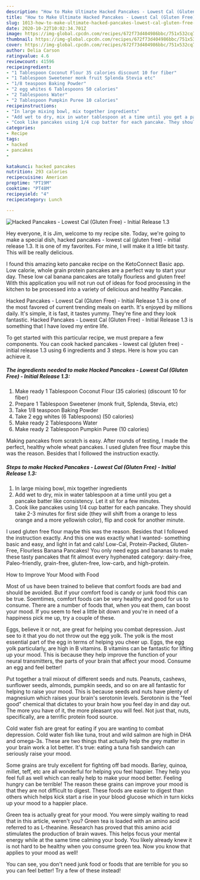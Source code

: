 ```yaml
---
description: "How to Make Ultimate Hacked Pancakes - Lowest Cal (Gluten Free) - Initial Release 1.3"
title: "How to Make Ultimate Hacked Pancakes - Lowest Cal (Gluten Free) - Initial Release 1.3"
slug: 1013-how-to-make-ultimate-hacked-pancakes-lowest-cal-gluten-free-initial-release-13
date: 2020-10-22T10:02:34.701Z
image: https://img-global.cpcdn.com/recipes/672f73d404986bbc/751x532cq70/hacked-pancakes-lowest-cal-gluten-free-initial-release-13-recipe-main-photo.jpg
thumbnail: https://img-global.cpcdn.com/recipes/672f73d404986bbc/751x532cq70/hacked-pancakes-lowest-cal-gluten-free-initial-release-13-recipe-main-photo.jpg
cover: https://img-global.cpcdn.com/recipes/672f73d404986bbc/751x532cq70/hacked-pancakes-lowest-cal-gluten-free-initial-release-13-recipe-main-photo.jpg
author: Delia Carson
ratingvalue: 4.6
reviewcount: 41596
recipeingredient:
- "1 Tablespoon Coconut Flour 35 calories discount 10 for fiber"
- "1 Tablespoon Sweetener monk fruit Splenda Stevia etc"
- "1/8 teaspoon Baking Powder"
- "2 egg whites 6 Tablespoons 50 calories"
- "2 Tablespoons Water"
- "2 Tablespoon Pumpkin Puree 10 calories"
recipeinstructions:
- "In large mixing bowl, mix together ingredients"
- "Add wet to dry, mix in water tablespoon at a time until you get a pancake batter like consistency. Let it sit for a few minutes."
- "Cook like pancakes using 1/4 cup batter for each pancake. They should take 2-3 minutes for first side (they will shift from a orange to less orange and a more yellowish color), flip and cook for another minute."
categories:
- Recipe
tags:
- hacked
- pancakes
- 

katakunci: hacked pancakes  
nutrition: 293 calories
recipecuisine: American
preptime: "PT19M"
cooktime: "PT48M"
recipeyield: "4"
recipecategory: Lunch

---
```



![Hacked Pancakes - Lowest Cal (Gluten Free) - Initial Release 1.3](https://img-global.cpcdn.com/recipes/672f73d404986bbc/751x532cq70/hacked-pancakes-lowest-cal-gluten-free-initial-release-13-recipe-main-photo.jpg)

Hey everyone, it is Jim, welcome to my recipe site. Today, we're going to make a special dish, hacked pancakes - lowest cal (gluten free) - initial release 1.3. It is one of my favorites. For mine, I will make it a little bit tasty. This will be really delicious.

I found this amazing keto pancake recipe on the KetoConnect Basic app. Low calorie, whole grain protein pancakes are a perfect way to start your day. These low cal banana pancakes are totally flourless and gluten free! With this application you will not run out of ideas for food processing in the kitchen to be processed into a variety of delicious and healthy Pancake.

Hacked Pancakes - Lowest Cal (Gluten Free) - Initial Release 1.3 is one of the most favored of current trending meals on earth. It's enjoyed by millions daily. It's simple, it is fast, it tastes yummy. They're fine and they look fantastic. Hacked Pancakes - Lowest Cal (Gluten Free) - Initial Release 1.3 is something that I have loved my entire life.


To get started with this particular recipe, we must prepare a few components. You can cook hacked pancakes - lowest cal (gluten free) - initial release 1.3 using 6 ingredients and 3 steps. Here is how you can achieve it.

<!--inarticleads1-->

##### The ingredients needed to make Hacked Pancakes - Lowest Cal (Gluten Free) - Initial Release 1.3:

1. Make ready 1 Tablespoon Coconut Flour (35 calories) (discount 10 for fiber)
1. Prepare 1 Tablespoon Sweetener (monk fruit, Splenda, Stevia, etc)
1. Take 1/8 teaspoon Baking Powder
1. Take 2 egg whites (6 Tablespoons) (50 calories)
1. Make ready 2 Tablespoons Water
1. Make ready 2 Tablespoon Pumpkin Puree (10 calories)


Making pancakes from scratch is easy. After rounds of testing, I made the perfect, healthy whole wheat pancakes. I used gluten free flour maybe this was the reason. Besides that I followed the instruction exactly. 

<!--inarticleads2-->

##### Steps to make Hacked Pancakes - Lowest Cal (Gluten Free) - Initial Release 1.3:

1. In large mixing bowl, mix together ingredients
1. Add wet to dry, mix in water tablespoon at a time until you get a pancake batter like consistency. Let it sit for a few minutes.
1. Cook like pancakes using 1/4 cup batter for each pancake. They should take 2-3 minutes for first side (they will shift from a orange to less orange and a more yellowish color), flip and cook for another minute.


I used gluten free flour maybe this was the reason. Besides that I followed the instruction exactly. And this one was exactly what I wanted- something basic and easy, and light in fat and cals! Low-Cal, Protein-Packed, Gluten-Free, Flourless Banana Pancakes! You only need eggs and bananas to make these tasty pancakes that fit almost every hyphenated category: dairy-free, Paleo-friendly, grain-free, gluten-free, low-carb, and high-protein. 

How to Improve Your Mood with Food


Most of us have been trained to believe that comfort foods are bad and should be avoided. But if your comfort food is candy or junk food this can be true. Soemtimes, comfort foods can be very healthy and good for us to consume. There are a number of foods that, when you eat them, can boost your mood. If you seem to feel a little bit down and you're in need of a happiness pick me up, try a couple of these.

Eggs, believe it or not, are great for helping you combat depression. Just see to it that you do not throw out the egg yolk. The yolk is the most essential part of the egg in terms of helping you cheer up. Eggs, the egg yolk particularly, are high in B vitamins. B vitamins can be fantastic for lifting up your mood. This is because they help improve the function of your neural transmitters, the parts of your brain that affect your mood. Consume an egg and feel better!

Put together a trail mixout of different seeds and nuts. Peanuts, cashews, sunflower seeds, almonds, pumpkin seeds, and so on are all fantastic for helping to raise your mood. This is because seeds and nuts have plenty of magnesium which raises your brain's serotonin levels. Serotonin is the "feel good" chemical that dictates to your brain how you feel day in and day out. The more you have of it, the more pleasant you will feel. Not just that, nuts, specifically, are a terrific protein food source.

Cold water fish are great for eating if you are wanting to combat depression. Cold water fish like tuna, trout and wild salmon are high in DHA and omega-3s. These are two things that actually help the grey matter in your brain work a lot better. It's true: eating a tuna fish sandwich can seriously raise your mood. 

Some grains are truly excellent for fighting off bad moods. Barley, quinoa, millet, teff, etc are all wonderful for helping you feel happier. They help you feel full as well which can really help to make your mood better. Feeling hungry can be terrible! The reason these grains can improve your mood is that they are not difficult to digest. These foods are easier to digest than others which helps kick start a rise in your blood glucose which in turn kicks up your mood to a happier place.

Green tea is actually great for your mood. You were simply waiting to read that in this article, weren't you? Green tea is loaded with an amino acid referred to as L-theanine. Research has proved that this amino acid stimulates the production of brain waves. This helps focus your mental energy while at the same time calming your body. You likely already knew it is not hard to be healthy when you consume green tea. Now you know that applies to your mood as well!

You can see, you don't need junk food or foods that are terrible for you so you can feel better! Try a few of these instead!

